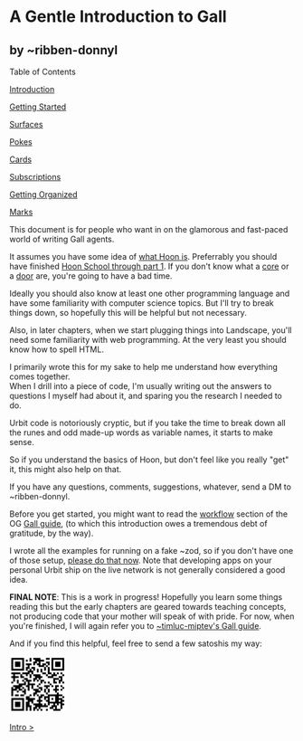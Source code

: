 # A Gentle Introduction to Gall

## by ~ribben-donnyl

Table of Contents

[Introduction](intro.md)

[Getting Started](on-init.md)

[Surfaces](sur.md)

[Pokes](on-poke.md)

[Cards](cards.md)

[Subscriptions](subscriptions.md)

[Getting Organized](org.md)

[Marks](marks.md)

This document is for people who want in on the glamorous and fast-paced world of writing Gall agents.  

It assumes you have some idea of [what Hoon is](https://urbit.org/docs/glossary/hoon/).  Preferrably you should have finished [Hoon School through part 1](https://urbit.org/docs/hoon/hoon-school/).  If you don't know what a [core](https://urbit.org/docs/hoon/hoon-school/arms-and-cores/) or a [door](https://urbit.org/docs/hoon/hoon-school/doors/) are, you're going to have a bad time.

Ideally you should also know at least one other programming language and have some familiarity with computer science topics.  But I'll try to break things down, so hopefully this will be helpful but not necessary.

Also, in later chapters, when we start plugging things into Landscape, you'll need some familiarity with web programming.  At the very least you should know how to spell HTML.

I primarily wrote this for my sake to help me understand how everything comes together.  
When I drill into a piece of code, I'm usually writing out the answers to 
questions I myself had about it, and sparing you the research I needed to do.  

Urbit code is notoriously cryptic, but if you take the time to break down all the 
runes and odd made-up words as variable names, it starts to make sense.

So if you understand the basics of Hoon, but don't feel like you really "get" it, 
this might also help on that.

If you have any questions, comments, suggestions, whatever, send a DM to ~ribben-donnyl.

Before you get started, you might want to read the [workflow](https://github.com/timlucmiptev/gall-guide/blob/master/workflow.md) section of the OG [Gall guide](https://github.com/timlucmiptev/gall-guide), (to which this introduction owes a tremendous debt of gratitude, by the way).

I wrote all the examples for running on a fake ~zod, so if you don't have one of those setup, [please do that now](https://urbit.org/docs/development/environment/).  Note that developing apps on your personal Urbit ship on the live network is not generally considered a good idea.

**FINAL NOTE**: This is a work in progress!  Hopefully you learn some things reading this
but the early chapters are geared towards teaching concepts, not producing code that your
mother will speak of with pride.  For now, when you're finished, I will again refer you
to [~timluc-miptev's Gall guide](https://github.com/timlucmiptev/gall-guide).

And if you find this helpful, feel free to send a few satoshis my way:

<img src="wallet.png" width="100px"/>

[Intro >](intro.md)

